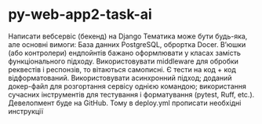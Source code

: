 # py-web-app2-task-ai
 
Написати вебсервіс (бекенд) на Django Тематика може бути будь-яка, але основні вимоги:  База данних PostgreSQL, оброртка Docer. В’юшки (або контролери) ендпойнтів бажано оформлювати у класах замість функціонального підходу. Використовувати middleware для обробки реквестів і респонзів, то вітаються самописні. Є тести на код + код відформатований. Використовувати асинхронний підход; доданий докер-файл  для розгортання сервісу однією командою; використання сучасних інструментів для тестування і форматування (pytest, Ruff, etc.).  Девелопмент буде на GitHub. Тому в deploy.yml прописати необхідні инструкції